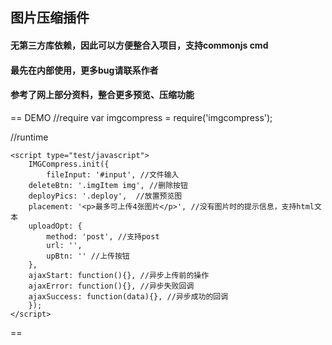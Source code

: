 ## 图片压缩插件
#### 无第三方库依赖，因此可以方便整合入项目，支持commonjs cmd
#### 最先在内部使用，更多bug请联系作者
#### 参考了网上部分资料，整合更多预览、压缩功能

== DEMO
//require
var imgcompress = require('imgcompress');

//runtime
```<script src="imgcompress.min.js"></script>
<script type="test/javascript">
    IMGCompress.init({
        fileInput: '#input', //文件输入
	deleteBtn: '.imgItem img', //删除按钮
	deployPics: '.deploy',  //放置预览图
	placement: '<p>最多可上传4张图片</p>', //没有图片时的提示信息，支持html文本
	uploadOpt: {
	    method: 'post', //支持post
	    url: '',
	    upBtn: '' //上传按钮
	},
	ajaxStart: function(){}, //异步上传前的操作
	ajaxError: function(){}, //异步失败回调
	ajaxSuccess: function(data){}, //异步成功的回调
    });
</script>
```
==
